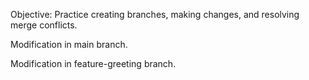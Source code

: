 Objective: Practice creating branches, making changes, and resolving merge conflicts.

Modification in main branch.

Modification in feature-greeting branch.



